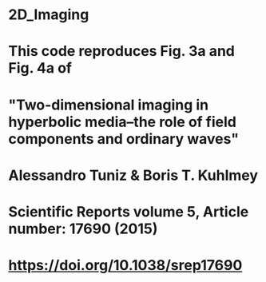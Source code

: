 # 2D_Imaging
# This code reproduces Fig. 3a and Fig. 4a of 
# "Two-dimensional imaging in hyperbolic media–the role of field components and ordinary waves"
# Alessandro Tuniz & Boris T. Kuhlmey 
# Scientific Reports volume 5, Article number: 17690 (2015) 
# https://doi.org/10.1038/srep17690
